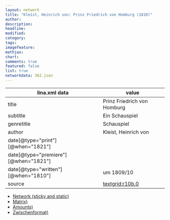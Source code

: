 ```yaml
---
layout: network
title: "Kleist, Heinrich von: Prinz Friedrich von Homburg (1810)"
author:
description:
headline:
modified:
category:
tags:
imagefeature: 
mathjax: 
chart: 
comments: true
featured: false
list: true
networkdata: 362.json
---
```

lina.xml data  | value
------------- | -------------
title|Prinz Friedrich von Homburg
subtitle|Ein Schauspiel
genretitle|Schauspiel
author|Kleist, Heinrich von
date[@type="print"][@when="1821"]|
date[@type="premiere"][@when="1821"]|
date[@type="written"][@when="1810"]|um 1809/10
source|[textgrid:r10b.0](https://textgridlab.org/1.0/tgcrud-public/rest/textgrid:r10b.0/data)



* [Network (sticky and static)](/linas/network362)
* [Matrix)](/linas/matrix362)
* [Amounts)](/linas/amount362)
* [Zwischenformat)](/linas/lina362 )
